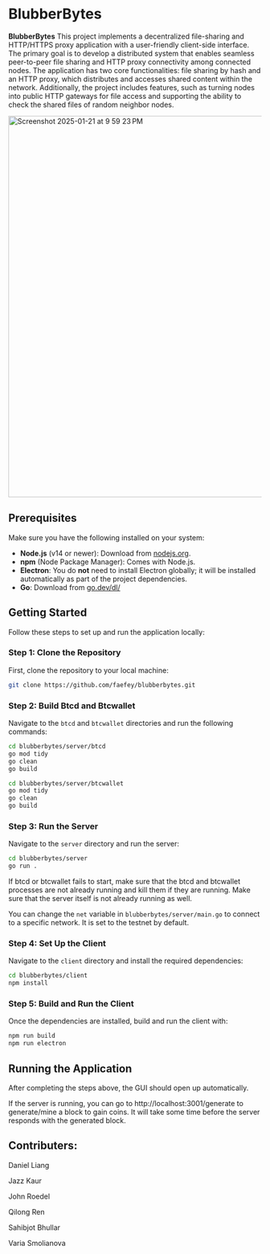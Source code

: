 # BlubberBytes

**BlubberBytes** This project implements a decentralized file-sharing and HTTP/HTTPS proxy application with a user-friendly
client-side interface. The primary goal is to develop a distributed system that enables seamless peer-to-peer file
sharing and HTTP proxy connectivity among connected nodes. The application has two core functionalities: file
sharing by hash and an HTTP proxy, which distributes and accesses shared content within the network.
Additionally, the project includes features, such as turning nodes into public HTTP gateways for file access and
supporting the ability to check the shared files of random neighbor nodes.

<img width="759" alt="Screenshot 2025-01-21 at 9 59 23 PM" src="https://github.com/user-attachments/assets/55e03f7f-0076-465c-abb5-061c65aef870" />

## Prerequisites

Make sure you have the following installed on your system:

- **Node.js** (v14 or newer): Download from [nodejs.org](https://nodejs.org/).
- **npm** (Node Package Manager): Comes with Node.js.
- **Electron**: You do **not** need to install Electron globally; it will be installed automatically as part of the project dependencies.
- **Go**: Download from [go.dev/dl/](https://go.dev/dl/)

## Getting Started

Follow these steps to set up and run the application locally:

### Step 1: Clone the Repository

First, clone the repository to your local machine:

```bash
git clone https://github.com/faefey/blubberbytes.git
```

### Step 2: Build Btcd and Btcwallet

Navigate to the `btcd` and `btcwallet` directories and run the following commands:

```bash
cd blubberbytes/server/btcd
go mod tidy
go clean
go build
```

```bash
cd blubberbytes/server/btcwallet
go mod tidy
go clean
go build
```

### Step 3: Run the Server

Navigate to the `server` directory and run the server:

```bash
cd blubberbytes/server
go run .
```

If btcd or btcwallet fails to start, make sure that the btcd and btcwallet processes are not already running and kill them if they are running. Make sure that the server itself is not already running as well.

You can change the `net` variable in `blubberbytes/server/main.go` to connect to a specific network. It is set to the testnet by default.

### Step 4: Set Up the Client

Navigate to the `client` directory and install the required dependencies:

```bash
cd blubberbytes/client
npm install
```

### Step 5: Build and Run the Client

Once the dependencies are installed, build and run the client with:

```bash
npm run build
npm run electron
```

## Running the Application

After completing the steps above, the GUI should open up automatically.

If the server is running, you can go to http://localhost:3001/generate to generate/mine a block to gain coins. It will take some time before the server responds with the generated block.

## Contributers:

Daniel Liang

Jazz Kaur

John Roedel

Qilong Ren 

Sahibjot Bhullar

Varia Smolianova
